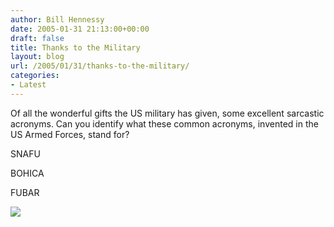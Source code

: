 ```yaml
---
author: Bill Hennessy
date: 2005-01-31 21:13:00+00:00
draft: false
title: Thanks to the Military
layout: blog
url: /2005/01/31/thanks-to-the-military/
categories:
- Latest
---
```


Of all the wonderful gifts the US military has given, some excellent sarcastic acronyms. Can you identify what these common acronyms, invented in the US Armed Forces, stand for?




SNAFU




BOHICA




FUBAR




![](https://blog.billhennessy.com/aggbug.aspx?PostID=971)

